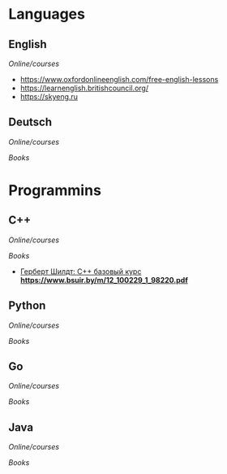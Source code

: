 # Languages
## English
*Online/courses*
- https://www.oxfordonlineenglish.com/free-english-lessons
- https://learnenglish.britishcouncil.org/
- https://skyeng.ru

## Deutsch
*Online/courses*

*Books*


# Programmins
## C++ 
*Online/courses*

*Books*
- [Герберт Шилдт: С++ базовый курс](Programming/C++/Books/12_100229_1_98220.pdf) **https://www.bsuir.by/m/12_100229_1_98220.pdf**

## Python
*Online/courses*

*Books*

## Go
*Online/courses*

*Books*

## Java
*Online/courses*

*Books*
